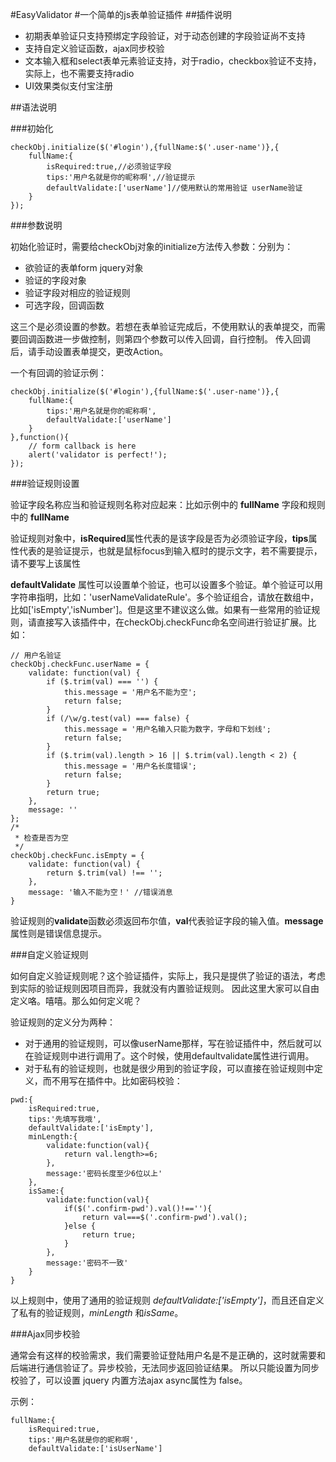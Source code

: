 #EasyValidator
#一个简单的js表单验证插件
##插件说明
* 初期表单验证只支持预绑定字段验证，对于动态创建的字段验证尚不支持
* 支持自定义验证函数，ajax同步校验
* 文本输入框和select表单元素验证支持，对于radio，checkbox验证不支持，实际上，也不需要支持radio
* UI效果类似支付宝注册

##语法说明

###初始化

```
checkObj.initialize($('#login'),{fullName:$('.user-name')},{
    fullName:{
        isRequired:true,//必须验证字段
        tips:'用户名就是你的昵称啊',//验证提示
        defaultValidate:['userName']//使用默认的常用验证 userName验证
    }
});
```
###参数说明

初始化验证时，需要给checkObj对象的initialize方法传入参数：分别为：

* 欲验证的表单form jquery对象
* 验证的字段对象
* 验证字段对相应的验证规则
* 可选字段，回调函数

这三个是必须设置的参数。若想在表单验证完成后，不使用默认的表单提交，而需要回调函数进一步做控制，则第四个参数可以传入回调，自行控制。
传入回调后，请手动设置表单提交，更改Action。

一个有回调的验证示例：

```
checkObj.initialize($('#login'),{fullName:$('.user-name')},{
    fullName:{
        tips:'用户名就是你的昵称啊',
        defaultValidate:['userName']
    }
},function(){
    // form callback is here
    alert('validator is perfect!');
});
```
###验证规则设置

验证字段名称应当和验证规则名称对应起来：比如示例中的 **fullName** 字段和规则中的 **fullName**

验证规则对象中，**isRequired**属性代表的是该字段是否为必须验证字段，**tips**属性代表的是验证提示，也就是鼠标focus到输入框时的提示文字，若不需要提示，请不要写上该属性

**defaultValidate** 属性可以设置单个验证，也可以设置多个验证。单个验证可以用字符串指明，比如：'userNameValidateRule'。多个验证组合，请放在数组中，比如['isEmpty','isNumber']。但是这里不建议这么做。如果有一些常用的验证规则，请直接写入该插件中，在checkObj.checkFunc命名空间进行验证扩展。比如：

```
// 用户名验证
checkObj.checkFunc.userName = {
    validate: function(val) {
        if ($.trim(val) === '') {
            this.message = '用户名不能为空';
            return false;
        }
        if (/\w/g.test(val) === false) {
            this.message = '用户名输入只能为数字，字母和下划线';
            return false;
        }
        if ($.trim(val).length > 16 || $.trim(val).length < 2) {
            this.message = '用户名长度错误';
            return false;
        }
        return true;
    },
    message: ''
};
/*
 * 检查是否为空
 */
checkObj.checkFunc.isEmpty = {
    validate: function(val) {
        return $.trim(val) !== '';
    },
    message: '输入不能为空！' //错误消息
}
```

验证规则的**validate**函数必须返回布尔值，**val**代表验证字段的输入值。**message**属性则是错误信息提示。

###自定义验证规则

如何自定义验证规则呢？这个验证插件，实际上，我只是提供了验证的语法，考虑到实际的验证规则因项目而异，我就没有内置验证规则。
因此这里大家可以自由定义咯。嘻嘻。那么如何定义呢？

验证规则的定义分为两种：
* 对于通用的验证规则，可以像userName那样，写在验证插件中，然后就可以在验证规则中进行调用了。这个时候，使用defaultvalidate属性进行调用。
* 对于私有的验证规则，也就是很少用到的验证字段，可以直接在验证规则中定义，而不用写在插件中。比如密码校验：

```
pwd:{
    isRequired:true,
    tips:'先填写我哦',
    defaultValidate:['isEmpty'],
    minLength:{
        validate:function(val){
            return val.length>=6;
        },
        message:'密码长度至少6位以上'
    },
    isSame:{
        validate:function(val){
            if($('.confirm-pwd').val()!==''){
                return val===$('.confirm-pwd').val();
            }else {
                return true;
            }
        },
        message:'密码不一致'
    }
}
```
以上规则中，使用了通用的验证规则 *defaultValidate:['isEmpty']*，而且还自定义了私有的验证规则，*minLength* 和*isSame*。

###Ajax同步校验

通常会有这样的校验需求，我们需要验证登陆用户名是不是正确的，这时就需要和后端进行通信验证了。异步校验，无法同步返回验证结果。
所以只能设置为同步校验了，可以设置 jquery 内置方法ajax async属性为 false。

示例：

```
fullName:{
    isRequired:true,
    tips:'用户名就是你的昵称啊',
    defaultValidate:['isUserName']
```


